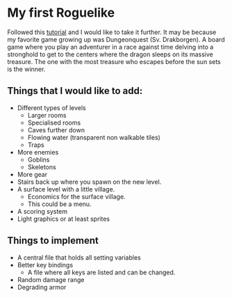 # My first Roguelike
Followed this [tutorial](https://rogueliketutorials.com/tutorials/tcod/v2/) and I would like to take it further. It may be because my favorite game growing up was Dungeonquest (Sv. Drakborgen). A board game where you play an adventurer in a race against time delving into a stronghold to get to the centers where the dragon sleeps on its massive treasure. The one with the most treasure who escapes before the sun sets is the winner.

## Things that I would like to add:
- Different types of levels
  - Larger rooms
  - Specialised rooms
  - Caves further down
  - Flowing water (transparent non walkable tiles)
  - Traps
- More enemies
  - Goblins
  - Skeletons
- More gear
- Stairs back up where you spawn on the new level.
- A surface level with a little village.
  - Economics for the surface village.
  - This could be a menu.
- A scoring system
- Light graphics or at least sprites


## Things to implement
- A central file that holds all setting variables
- Better key bindings
  - A file where all keys are listed and can be changed.
- Random damage range
- Degrading armor
